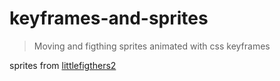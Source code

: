 # keyframes-and-sprites

> Moving and figthing sprites animated with css keyframes

sprites from [littlefigthers2](http://www.lf2.net/)